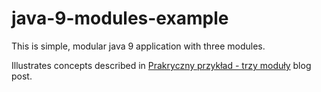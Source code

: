 # java-9-modules-example

This is simple, modular java 9 application with three modules. 

Illustrates concepts described in [Prakryczny przykład - trzy moduły](https://kamilachyla.com/posts/java-9-praktyczny-przyklad-trzy-moduly/) blog post.
